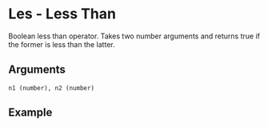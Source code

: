 # Les - Less Than

Boolean less than operator. Takes two number arguments and returns true if the former is less than the latter.

## Arguments

```n1 (number), n2 (number)```

## Example
<editor :code="`
was var one.
while les var 10.
pri var.
was var add var one...
`"
:code-wordier="`
Was var one?
While it was less, that var, than 10,
I print the var.
After then was var add var to one...
`" output-method='console'></editor>